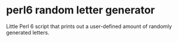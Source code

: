 # perl6 random letter generator

Little Perl 6 script that prints out a user-defined amount of randomly generated letters.
